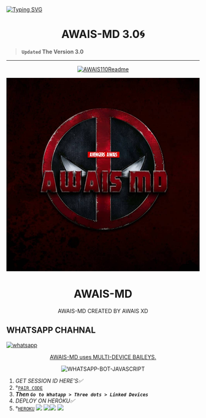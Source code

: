 <a href="https://git.io/typing-svg"><img src="https://readme-typing-svg.demolab.com?font=Black+Ops+One&size=100&pause=1000&color=0000FF&center=true&width=1000&height=200&lines=AWAIS-MD-BOT" alt="Typing SVG" /></a>
  </p>

<p align="center">
  <h1 align="center">AWAIS-MD 3.0🌀</h1>
</p>

> **`Updated` The Version 3.0**

---
<p align="center">
  <a href="https://github.com/Awais-star-a11y">
    <img src="http://readme-typing-svg.herokuapp.com?color=FF0000&center=true&vCenter=true&multiline=false&lines=AWAIS-MD-+V3.0+MULTIDEVICE; DEVELOPED+BY+AWAISXD; DON'T+STAR+AND+FORKS+THIS+REPO+🌟" alt="AWAIS110Readme">
  </a>
</p>

<a><img src='https://github.com/Awais-star-a11y/TESTING-REPO/raw/refs/heads/main/IMG-20250409-WA0093.jpg'/></a>
<h1 align="center"> AWAIS-MD </h1> 
<p align="center">AWAIS-MD CREATED BY AWAIS XD</p>

 
   
<p align="center">
 <h2>WHATSAPP CHAHNAL</h2>
  <a href="https://whatsapp.com/channel/0029VashGieHAdNP11OHXH3P" target="_blank">
    <img alt="whatsapp" src="https://img.shields.io/badge/ JOIN WHATSAPP CHANNEL FOR UPDATES-25D366?style=for-the-badge&logo=whatsapp&logoColor=white" />
 



<p align="center"> AWAIS-MD uses
  <a href="https://github.com/WhiskeySockets/Baileys)**">MULTI-DEVICE BAILEYS.</a>
</p>
<p align="center">
  <img title="WHATSAPP-BOT-JAVASCRIPT" src="https://img.shields.io/badge/Javascript-363303?style=for-the-badge&logo=javascript&logoColor=c6c631"></img>
</p>

    

1. *_GET SESSION ID HERE'S✅_*
2.  °[`PAIR CODE`](https://awais-md-pair.onrender.com)
3. ***Then `Go to Whatapp > Three dots > Linked Devices`***
4. *_DEPLOY ON HEROKU✅_*
5. °[`HEROKU`](https://dashboard.heroku.com/new-app?template=https://github.com/Awais-star-a11y/AWAIS-MD-V3)
<a><img src='https://i.imgur.com/LyHic3i.gif'/></a>
<a><img src='https://i.imgur.com/LyHic3i.gif'/></a><a><img src='https://i.imgur.com/LyHic3i.gif'/></a>
<a><img src='https://i.imgur.com/LyHic3i.gif'/></a>
